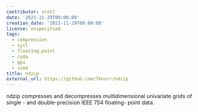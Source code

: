 ```yaml
---
contributor: scott
date: '2021-11-29T00:00:00'
creation_date: '2021-11-29T00:00:00'
license: Unspecified
tags:
  - compression
  - sycl
  - floating-point
  - cuda
  - gpu
  - simd
title: ndzip
external_url: https://github.com/fknorr/ndzip
---
```


ndzip compresses and decompresses multidimensional univariate grids of single  - and double-precision IEEE 754 floating-
point data.
